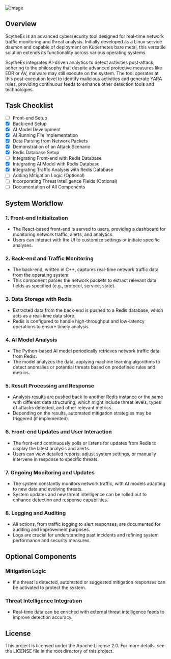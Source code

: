 ![image](https://github.com/AuspicesAI/ScytheEx/assets/75253629/edfcdbb7-cdec-49b6-aacb-314bcc9faeda)

## Overview

ScytheEx is an advanced cybersecurity tool designed for real-time network traffic monitoring and threat analysis. Initially developed as a Linux service daemon and capable of deployment on Kubernetes bare metal, this versatile solution extends its functionality across various operating systems. 

ScytheEx integrates AI-driven analytics to detect activities post-attack, adhering to the philosophy that despite advanced protective measures like EDR or AV, malware may still execute on the system. The tool operates at this post-execution level to identify malicious activities and generate YARA rules, providing continuous feeds to enhance other detection tools and technologies.

## Task Checklist

- [ ] Front-end Setup
- [x] Back-end Setup
- [x] AI Model Development
- [x] AI Running File Implementation
- [x] Data Parsing from Network Packets
- [x] Demonstration of an Attack Scenario
- [x] Redis Database Setup
- [ ] Integrating Front-end with Redis Database
- [x] Integrating AI Model with Redis Database
- [x] Integrating Traffic Analysis with Redis Database
- [ ] Adding Mitigation Logic (Optional)
- [ ] Incorporating Threat Intelligence Fields (Optional)
- [ ] Documentation of All Components

## System Workflow

### 1. Front-end Initialization

- The React-based front-end is served to users, providing a dashboard for monitoring network traffic, alerts, and analytics.
- Users can interact with the UI to customize settings or initiate specific analyses.

### 2. Back-end and Traffic Monitoring

- The back-end, written in C++, captures real-time network traffic data from the operating system.
- This component parses the network packets to extract relevant data fields as specified (e.g., protocol, service, state).

### 3. Data Storage with Redis

- Extracted data from the back-end is pushed to a Redis database, which acts as a real-time data store.
- Redis is configured to handle high-throughput and low-latency operations to ensure timely analysis.

### 4. AI Model Analysis

- The Python-based AI model periodically retrieves network traffic data from Redis.
- The model analyzes the data, applying machine learning algorithms to detect anomalies or potential threats based on predefined rules and metrics.

### 5. Result Processing and Response

- Analysis results are pushed back to another Redis instance or the same with different data structuring, which might include threat levels, types of attacks detected, and other relevant metrics.
- Depending on the results, automated mitigation strategies may be triggered (if implemented).

### 6. Front-end Updates and User Interaction

- The front-end continuously polls or listens for updates from Redis to display the latest analysis and alerts.
- Users can view detailed reports, adjust system settings, or manually intervene in response to specific threats.

### 7. Ongoing Monitoring and Updates

- The system constantly monitors network traffic, with AI models adapting to new data and evolving threats.
- System updates and new threat intelligence can be rolled out to enhance detection and response capabilities.

### 8. Logging and Auditing

- All actions, from traffic logging to alert responses, are documented for auditing and improvement purposes.
- Logs are crucial for understanding past incidents and refining system performance and security measures.

## Optional Components

### Mitigation Logic

- If a threat is detected, automated or suggested mitigation responses can be activated to protect the system.

### Threat Intelligence Integration

- Real-time data can be enriched with external threat intelligence feeds to improve detection accuracy.

## License

This project is licensed under the Apache License 2.0. For more details, see the LICENSE file in the root directory of this project.

